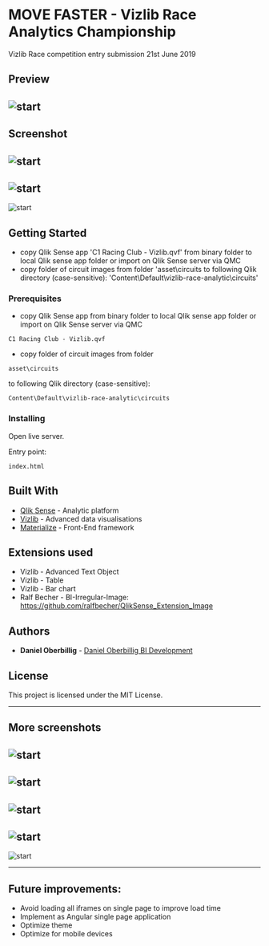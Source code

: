 # MOVE FASTER - Vizlib Race Analytics Championship
Vizlib Race competition entry submission 21st June 2019 

## Preview
![start](/asset/screenshots/Vizlib_race_competition.gif?raw=true "Start")
---
## Screenshot
![start](/asset/screenshots/Slide2.PNG?raw=true "Start")
---
![start](/asset/screenshots/Slide3.PNG?raw=true "Start")
---
![start](/asset/screenshots/Slide4.PNG?raw=true "Start")


## Getting Started

* copy Qlik Sense app 'C1 Racing Club - Vizlib.qvf' from binary folder to local Qlik sense app folder or import on Qlik Sense server via QMC
* copy folder of circuit images from folder 'asset\circuits to following Qlik directory (case-sensitive):
'Content\Default\vizlib-race-analytic\circuits'

### Prerequisites

* copy Qlik Sense app from binary folder to local Qlik sense app folder or import on Qlik Sense server via QMC
```
C1 Racing Club - Vizlib.qvf
```
 
* copy folder of circuit images from folder 
```
asset\circuits
```
to following Qlik directory (case-sensitive):
```
Content\Default\vizlib-race-analytic\circuits
```


### Installing

Open live server.

Entry point:

```
index.html
```


## Built With

* [Qlik Sense](https://www.qlik.com/us/products/qlik-sense) - Analytic platform
* [Vizlib](https://home.vizlib.com/) - Advanced data visualisations 
* [Materialize](https://materializecss.com/) - Front-End framework

## Extensions used
* Vizlib - Advanced Text Object
* Vizlib - Table 
* Vizlib - Bar chart 
* Ralf Becher - BI-Irregular-Image: https://github.com/ralfbecher/QlikSense_Extension_Image


## Authors

* **Daniel Oberbillig** - [Daniel Oberbillig BI Development](http://danieloberbillig.com/)


## License

This project is licensed under the MIT License.


---
## More screenshots
![start](/asset/screenshots/Slide5.PNG?raw=true "Start")
---
![start](/asset/screenshots/Slide6.PNG?raw=true "Start")
---
![start](/asset/screenshots/Slide7.PNG?raw=true "Start")
---
![start](/asset/screenshots/Slide8.PNG?raw=true "Start")
---
![start](/asset/screenshots/Slide9.PNG?raw=true "Start")

---
## Future improvements:
* Avoid loading all iframes on single page to improve load time
* Implement as Angular single page application
* Optimize theme
* Optimize for mobile devices
